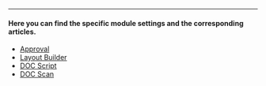 ---

#### Here you can find the specific module settings and the corresponding articles.

- [Approval](/doc2/modules/approval/)
- [Layout Builder](/doc2/modules/layout-builder/)
- [DOC Script](/doc2/modules/doc-script/)
- [DOC Scan](/doc2/modules/doc-scan/)


